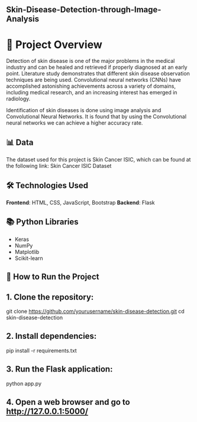 ## Skin-Disease-Detection-through-Image-Analysis
# 🧠 Project Overview

Detection of skin disease is one of the major problems in the medical industry and can be healed and retrieved if properly diagnosed at an early point. Literature study demonstrates that different skin disease observation techniques are being used. Convolutional neural networks (CNNs) have accomplished astonishing achievements across a variety of domains, including medical research, and an increasing interest has emerged in radiology.

Identification of skin diseases is done using image analysis and Convolutional Neural Networks. It is found that by using the Convolutional neural networks we can achieve a higher accuracy rate.

## 📊 Data

The dataset used for this project is Skin Cancer ISIC, which can be found at the following link:
Skin Cancer ISIC Dataset

## 🛠 Technologies Used

**Frontend**: HTML, CSS, JavaScript, Bootstrap
**Backend**: Flask

## 📚 Python Libraries

- Keras
- NumPy
- Matplotlib
- Scikit-learn

## 🚀 How to Run the Project

## 1. Clone the repository:

git clone https://github.com/yourusername/skin-disease-detection.git
cd skin-disease-detection

## 2. Install dependencies:

pip install -r requirements.txt

## 3. Run the Flask application:

python app.py

## 4. Open a web browser and go to http://127.0.0.1:5000/
